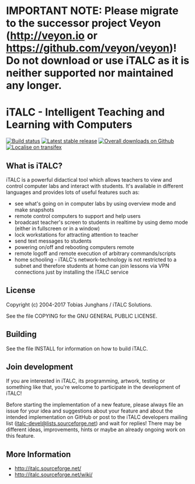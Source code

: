 # IMPORTANT NOTE: Please migrate to the successor project Veyon (http://veyon.io or https://github.com/veyon/veyon)! Do not download or use iTALC as it is neither supported nor maintained any longer.

# iTALC - Intelligent Teaching and Learning with Computers

[![Build status](https://img.shields.io/travis/iTALC/italc.svg)](https://travis-ci.org/iTALC/italc)
[![Latest stable release](https://img.shields.io/github/release/iTALC/italc.svg?maxAge=3600)](https://github.com/iTALC/italc/releases)
[![Overall downloads on Github](https://img.shields.io/github/downloads/iTALC/italc/total.svg?maxAge=3600)](https://github.com/iTALC/italc/releases)
[![Localise on transifex](https://img.shields.io/badge/localise-on_transifex-green.svg)](https://www.transifex.com/italc-solutions/italc/)


## What is iTALC?

iTALC is a powerful didactical tool which allows teachers to view and control
computer labs and interact with students. It's available in different languages and
provides lots of useful features such as:

  * see what's going on in computer labs by using overview mode and make snapshots
  * remote control computers to support and help users
  * broadcast teacher's screen to students in realtime by using demo mode
    (either in fullscreen or in a window)
  * lock workstations for attracting attention to teacher
  * send text messages to students
  * powering on/off and rebooting computers remote
  * remote logoff and remote execution of arbitrary commands/scripts
  * home schooling - iTALC's network-technology is not restricted to a subnet
    and therefore students at home can join lessons via VPN connections just by
    installing the iTALC service


## License

Copyright (c) 2004-2017 Tobias Junghans / iTALC Solutions.

See the file COPYING for the GNU GENERAL PUBLIC LICENSE.


## Building

See the file INSTALL for information on how to build iTALC.


## Join development

If you are interested in iTALC, its programming, artwork, testing or something like that, you're welcome to participate in the development of iTALC!

Before starting the implementation of a new feature, please always file an issue for your idea and suggestions about your feature and about the intended implementation on GitHub or post to the iTALC developers mailing list (italc-devel@lists.sourceforge.net) and wait for replies! There may be different ideas, improvements, hints or maybe an already ongoing work on this feature.


## More Information

* http://italc.sourceforge.net/
* http://italc.sourceforge.net/wiki/
